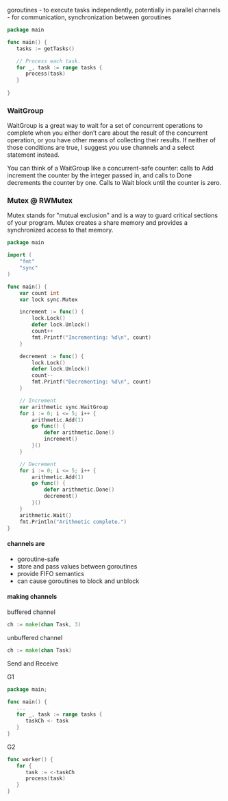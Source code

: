 goroutines - to execute tasks independently, potentially in parallel
channels - for communication, synchronization between goroutines

```go
package main

func main() {
   tasks := getTasks()

   // Process each task.
   for _, task := range tasks {
      process(task)
   }
   
}
```

### WaitGroup

WaitGroup is a great way to wait for a set of concurrent operations to complete when you either don’t care about the
result of the concurrent operation, or you have other means of collecting their results. If neither of those
conditions are true, I suggest you use channels and a select statement instead.

You can think of a WaitGroup like a concurrent-safe counter: calls to Add increment the counter by the integer passed
in, and calls to Done decrements the counter by one. Calls to Wait block until the counter is zero.

### Mutex @ RWMutex

Mutex stands for "mutual exclusion" and is a way to guard critical sections of your program. Mutex creates a share
memory and provides a synchronized access to that memory.

```go
package main

import (
	"fmt"
	"sync"
)

func main() {
	var count int
	var lock sync.Mutex

	increment := func() {
		lock.Lock()
		defer lock.Unlock()
		count++
		fmt.Printf("Incrementing: %d\n", count)
	}

	decrement := func() {
		lock.Lock()
		defer lock.Unlock()
		count--
		fmt.Printf("Decrementing: %d\n", count)
	}

	// Increment
	var arithmetic sync.WaitGroup
	for i := 0; i <= 5; i++ {
		arithmetic.Add(1)
		go func() {
			defer arithmetic.Done()
			increment()
		}()
	}

	// Decrement
	for i := 0; i <= 5; i++ {
		arithmetic.Add(1)
		go func() {
			defer arithmetic.Done()
			decrement()
		}()
	}
	arithmetic.Wait()
	fmt.Println("Arithmetic complete.")
}
```

#### channels are

* goroutine-safe
* store and pass values between goroutines
* provide FIFO semantics
* can cause goroutines to block and unblock

#### making channels

buffered channel

```go
ch := make(chan Task, 3)
```

unbuffered channel

```go
ch := make(chan Task)

```

Send and Receive

G1

```go
package main;

func main() {
   ...
   for _, task := range tasks {
      taskCh <- task
   }
}
```

G2

```go
func worker() {
   for {
      task := <-taskCh
      process(task)
   }
}
```
